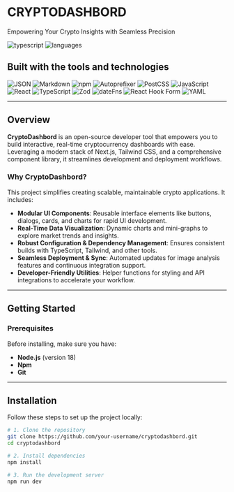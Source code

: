 # CRYPTODASHBORD

Empowering Your Crypto Insights with Seamless Precision

![typescript](https://img.shields.io/badge/typescript-76.6%25-blue)
![languages](https://img.shields.io/badge/languages-3-yellow)

## Built with the tools and technologies

![JSON](https://img.shields.io/badge/-JSON-informational)
![Markdown](https://img.shields.io/badge/-Markdown-informational)
![npm](https://img.shields.io/badge/-npm-red)
![Autoprefixer](https://img.shields.io/badge/-Autoprefixer-pink)
![PostCSS](https://img.shields.io/badge/-PostCSS-orange)
![JavaScript](https://img.shields.io/badge/-JavaScript-yellow)
![React](https://img.shields.io/badge/-React-blue)
![TypeScript](https://img.shields.io/badge/-TypeScript-blue)
![Zod](https://img.shields.io/badge/-Zod-purple)
![dateFns](https://img.shields.io/badge/-dateFns-green)
![React Hook Form](https://img.shields.io/badge/-React%20Hook%20Form-red)
![YAML](https://img.shields.io/badge/-YAML-lightgrey)

---

## Overview

**CryptoDashbord** is an open-source developer tool that empowers you to build interactive, real-time cryptocurrency dashboards with ease. Leveraging a modern stack of Next.js, Tailwind CSS, and a comprehensive component library, it streamlines development and deployment workflows.

### Why CryptoDashbord?

This project simplifies creating scalable, maintainable crypto applications. It includes:

- **Modular UI Components**: Reusable interface elements like buttons, dialogs, cards, and charts for rapid UI development.
- **Real-Time Data Visualization**: Dynamic charts and mini-graphs to explore market trends and insights.
- **Robust Configuration & Dependency Management**: Ensures consistent builds with TypeScript, Tailwind, and other tools.
- **Seamless Deployment & Sync**: Automated updates for image analysis features and continuous integration support.
- **Developer-Friendly Utilities**: Helper functions for styling and API integrations to accelerate your workflow.

---

## Getting Started

### Prerequisites

Before installing, make sure you have:

- **Node.js** (version 18)
- **Npm**
- **Git**

---

## Installation

Follow these steps to set up the project locally:

```bash
# 1. Clone the repository
git clone https://github.com/your-username/cryptodashbord.git
cd cryptodashbord

# 2. Install dependencies
npm install

# 3. Run the development server
npm run dev
